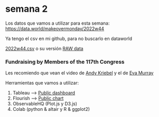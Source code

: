 # semana 2

Los datos que vamos a utilizar para esta semana: https://data.world/makeovermonday/2022w44

Ya tengo el csv en mi github, para no buscarlo en dataworld

[2022w44.csv](2022w44.csv) o su versión [RAW data](https://toblich.github.io/itba-ecd-viz/s2/2022w44.csv)

### Fundraising by Members of the 117th Congress

Les recomiendo que vean el video de [Andy Kriebel](https://youtu.be/bORvGBqKfD4) y el de [Eva Murray](https://youtu.be/j8yQu_pEOcw)

Herramientas que vamos a utilizar:

1. Tableau --> [Public dashboard](https://public.tableau.com/app/profile/tobias3916/viz/MoM-week44/Dashboard1?publish=yes)
2. Flourish --> [Public chart](https://public.flourish.studio/visualisation/11709069/)
3. ObservableHQ (Plot.js y D3.js)
4. Colab (python & altair y R & ggplot2)
